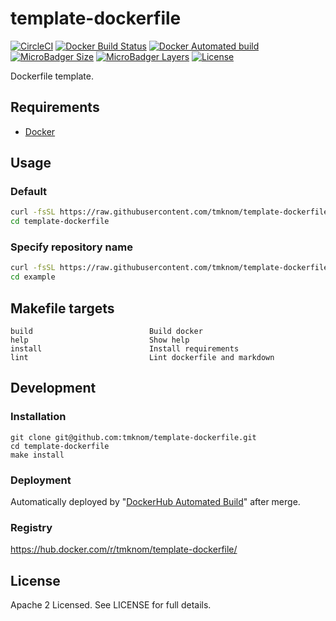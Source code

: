 # template-dockerfile

[![CircleCI](https://circleci.com/gh/tmknom/template-dockerfile.svg?style=svg)](https://circleci.com/gh/tmknom/template-dockerfile)
[![Docker Build Status](https://img.shields.io/docker/build/tmknom/template-dockerfile.svg)](https://hub.docker.com/r/tmknom/template-dockerfile/builds/)
[![Docker Automated build](https://img.shields.io/docker/automated/tmknom/template-dockerfile.svg)](https://hub.docker.com/r/tmknom/template-dockerfile/)
[![MicroBadger Size](https://img.shields.io/microbadger/image-size/tmknom/template-dockerfile.svg)](https://microbadger.com/images/tmknom/template-dockerfile)
[![MicroBadger Layers](https://img.shields.io/microbadger/layers/tmknom/template-dockerfile.svg)](https://microbadger.com/images/tmknom/template-dockerfile)
[![License](https://img.shields.io/github/license/tmknom/template-dockerfile.svg)](https://opensource.org/licenses/Apache-2.0)

Dockerfile template.

## Requirements

- [Docker](https://www.docker.com/)

## Usage

### Default

```sh
curl -fsSL https://raw.githubusercontent.com/tmknom/template-dockerfile/master/install | sh -s
cd template-dockerfile
```

### Specify repository name

```sh
curl -fsSL https://raw.githubusercontent.com/tmknom/template-dockerfile/master/install | sh -s example
cd example
```

## Makefile targets

```text
build                          Build docker
help                           Show help
install                        Install requirements
lint                           Lint dockerfile and markdown
```

## Development

### Installation

```shell
git clone git@github.com:tmknom/template-dockerfile.git
cd template-dockerfile
make install
```

### Deployment

Automatically deployed by "[DockerHub Automated Build](https://docs.docker.com/docker-hub/builds/)" after merge.

### Registry

<https://hub.docker.com/r/tmknom/template-dockerfile/>

## License

Apache 2 Licensed. See LICENSE for full details.
